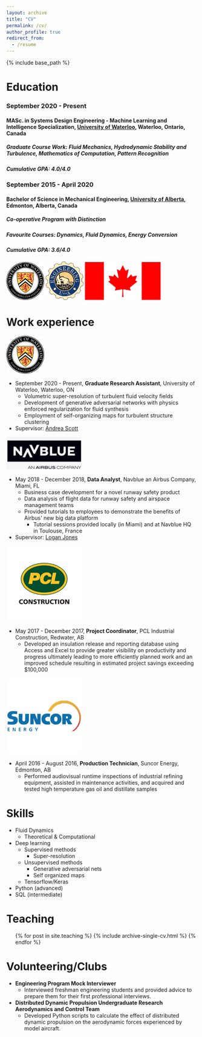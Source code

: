 ```yaml
---
layout: archive
title: "CV"
permalink: /cv/
author_profile: true
redirect_from:
  - /resume
---
```


{% include base_path %}

Education
======
### September 2020 - Present

#### **MASc. in Systems Design Engineering - Machine Learning and Intelligence Specialization, [University of Waterloo](https://uwaterloo.ca/engineering/), Waterloo, Ontario, Canada** 
##### **Graduate Course Work: Fluid Mechanics, Hydrodynamic Stability and Turbulence, Mathematics of Computation, Pattern Recognition**

##### **Cumulative GPA: 4.0/4.0**

### September 2015 - April 2020

#### **Bachelor of Science in Mechanical Engineering, [University of Alberta](https://www.ualberta.ca/engineering/index.html), Edmonton, Alberta, Canada**

##### **Co-operative Program with Distinction**

##### Favourite Courses: Dynamics, Fluid Dynamics, Energy Conversion

##### **Cumulative GPA: 3.6/4.0**

<img src="/images/uwaterloo.png" alt="drawing" width="100"/>   <img src="/images/uofa.png" alt="drawing" width="100"/> <img src="/images/canada.png" alt="drawing" width="200"/>
 
Work experience
======
<img src="/images/uwaterloo.png" alt="drawing" width="100"/>

* September 2020 - Present, **Graduate Research Assistant**, University of Waterloo, Waterloo, ON
  * Volumetric super-resolution of turbulent fluid velocity fields
  * Development of generative adversarial networks with physics enforced regularization for fluid synthesis
  * Employment of self-organizing maps for turbulent structure clustering
* Supervisor: [Andrea Scott](https://uwaterloo.ca/systems-design-engineering/profile/ka3scott)

<img src="/images/navblue.png" alt="drawing" width="200"/>

* May 2018 - December 2018, **Data Analyst**, Navblue an Airbus Company, Miami, FL
  * Business case development for a novel runway safety product
  * Data analysis of flight data for runway safety and airspace management teams
  * Provided tutorials to employees to demonstrate the benefits of Airbus' new big data platform
    * Tutorial sessions provided locally (in Miami) and at Navblue HQ in Toulouse, France 
* Supervisor: [Logan Jones](https://www.linkedin.com/in/aerospacelogan/)

<img src="/images/pcl.jpg" alt="drawing" width="200"/>

* May 2017 - December 2017, **Project Coordinator**, PCL Industrial Construction, Redwater, AB
  * Developed an insulation release and reporting database using Access and Excel to provide greater visibility on productivity and progress ultimately leading to more efficiently planned work and an improved schedule resulting in estimated project savings exceeding $100,000

<img src="/images/suncor.png" alt="drawing" width="200"/>

* April 2016 - August 2016, **Production Technician**, Suncor Energy, Edmonton, AB
  * Performed audiovisual runtime inspections of industrial refining equipment, assisted in maintenance activities, and acquired and tested high temperature gas oil and distillate samples

Skills
======
* Fluid Dynamics
  * Theoretical & Computational
* Deep learning
  * Supervised methods
    * Super-resolution
  * Unsupervised methods
    * Generative adversarial nets
    * Self organized maps 
  * Tensorflow/Keras
* Python (advanced)
* SQL (intermediate)

Teaching
======
  <ul>{% for post in site.teaching %}
    {% include archive-single-cv.html %}
  {% endfor %}</ul>
  
Volunteering/Clubs
======
* **Engineering Program Mock Interviewer**
  * Interviewed freshman engineering students and provided advice to prepare them for their first professional interviews.
* **Distributed Dynamic Propulsion Undergraduate Research Aerodynamics and Control Team**
  * Developed Python scripts to calculate the effect of distributed dynamic propulsion on the aerodynamic forces experienced by model aircraft.

